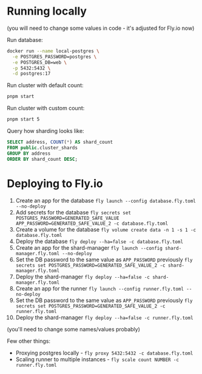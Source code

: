 # Running locally

(you will need to change some values in code - it's adjusted for Fly.io now)

Run database:

```sh
docker run --name local-postgres \
  -e POSTGRES_PASSWORD=postgres \
  -e POSTGRES_DB=web \
  -p 5432:5432 \
  -d postgres:17
```

Run cluster with default count:

```sh
pnpm start
```

Run cluster with custom count:

```sh
pnpm start 5
```

Query how sharding looks like:

```sql
SELECT address, COUNT(*) AS shard_count
FROM public.cluster_shards
GROUP BY address
ORDER BY shard_count DESC;
```

# Deploying to Fly.io

1. Create an app for the database `fly launch --config database.fly.toml --no-deploy`
1. Add secrets for the database `fly secrets set POSTGRES_PASSWORD=GENERATED_SAFE_VALUE APP_PASSWORD=GENERATED_SAFE_VALUE_2 -c database.fly.toml`
1. Create a volume for the database `fly volume create data -n 1 -s 1 -c database.fly.toml`
1. Deploy the database `fly deploy --ha=false -c database.fly.toml`
1. Create an app for the shard-manager `fly launch --config shard-manager.fly.toml --no-deploy`
1. Set the DB password to the same value as `APP_PASSWORD` previously `fly secrets set POSTGRES_PASSWORD=GENERATED_SAFE_VALUE_2 -c shard-manager.fly.toml`
1. Deploy the shard-manager `fly deploy --ha=false -c shard-manager.fly.toml`
1. Create an app for the runner `fly launch --config runner.fly.toml --no-deploy`
1. Set the DB password to the same value as `APP_PASSWORD` previously `fly secrets set POSTGRES_PASSWORD=GENERATED_SAFE_VALUE_2 -c runner.fly.toml`
1. Deploy the shard-manager `fly deploy --ha=false -c runner.fly.toml`

(you'll need to change some names/values probably)

Few other things:

- Proxying postgres locally - `fly proxy 5432:5432 -c database.fly.toml`
- Scaling runner to multiple instances - `fly scale count NUMBER -c runner.fly.toml`